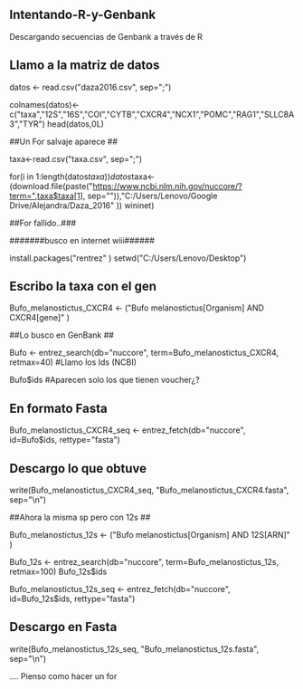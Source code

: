## Intentando-R-y-Genbank ##
Descargando secuencias de Genbank a través de R 

## Llamo a la matriz de datos ##

datos <- read.csv("daza2016.csv", sep=";")

colnames(datos)<-c("taxa","12S","16S","COI","CYTB","CXCR4","NCX1","POMC","RAG1","SLLC8A3","TYR")
head(datos,0L)

##Un For salvaje aparece ##

taxa<-read.csv("taxa.csv", sep=";")

for(i in 1:length(datos$taxa))
      datos$taxa<-(download.file(paste("https://www.ncbi.nlm.nih.gov/nuccore/?term=",taxa$taxa[1], sep="")),"C:/Users/Lenovo/Google Drive/Alejandra/Daza_2016"
))
wininet) 

##For fallido..###

#######busco en internet wiii######

install.packages("rentrez" )
setwd("C:/Users/Lenovo/Desktop")

## Escribo la taxa con el gen ##

Bufo_melanostictus_CXCR4 <- ("Bufo melanostictus[Organism] AND CXCR4[gene]" )

##Lo busco en GenBank ##

Bufo <-  entrez_search(db="nuccore", 
                       term=Bufo_melanostictus_CXCR4, 
                       retmax=40)
#Llamo los Ids (NCBI)

Bufo$ids  #Aparecen solo los que tienen voucher¿?

## En formato Fasta ##

Bufo_melanostictus_CXCR4_seq <- entrez_fetch(db="nuccore", 
                                            id=Bufo$ids, 
                                            rettype="fasta")
## Descargo lo que obtuve ##

write(Bufo_melanostictus_CXCR4_seq, 
      "Bufo_melanostictus_CXCR4.fasta", 
      sep="\n")

##Ahora la misma sp pero con 12s ## 

Bufo_melanostictus_12s <- ("Bufo melanostictus[Organism] AND 12S[ARN]" )

Bufo_12s <-  entrez_search(db="nuccore", 
                       term=Bufo_melanostictus_12s, 
                       retmax=100)
Bufo_12s$ids

Bufo_melanostictus_12s_seq <- entrez_fetch(db="nuccore", 
                                             id=Bufo_12s$ids, 
                                             rettype="fasta")
## Descargo en Fasta ##
write(Bufo_melanostictus_12s_seq, 
      "Bufo_melanostictus_12s.fasta", 
      sep="\n")



.... Pienso como hacer un for
